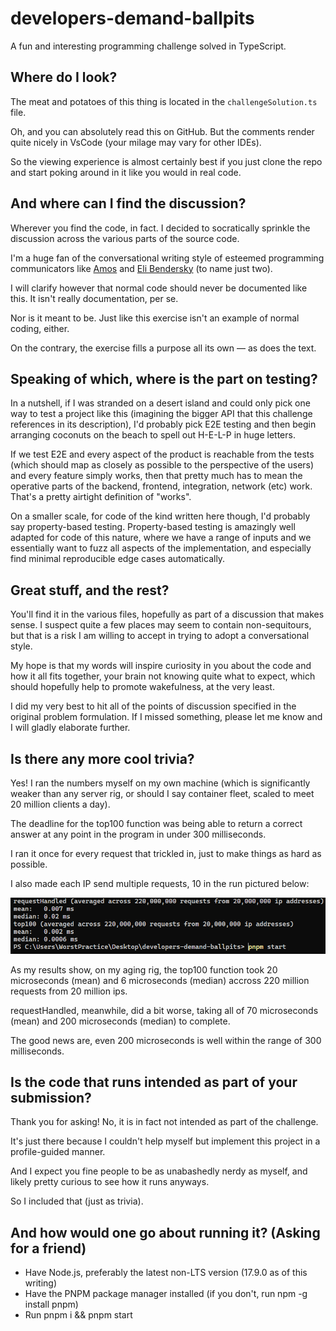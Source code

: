 # developers-demand-ballpits

A fun and interesting programming challenge solved in TypeScript.

## Where do I look?

The meat and potatoes of this thing is located in the `challengeSolution.ts` file.

Oh, and you can absolutely read this on GitHub. But the comments render quite nicely in VsCode (your milage may vary for other IDEs).

So the viewing experience is almost certainly best if you just clone the repo and start poking around in it like you would in real code.

## And where can I find the discussion?

Wherever you find the code, in fact. I decided to socratically sprinkle the discussion across the various parts of the source code.

I'm a huge fan of the conversational writing style of esteemed programming communicators like [Amos](https://fasterthanli.me/series/reading-files-the-hard-way/part-1) and [Eli Bendersky](https://eli.thegreenplace.net/2018/launching-linux-threads-and-processes-with-clone/) (to name just two).

I will clarify however that normal code should never be documented like this. It isn't really documentation, per se.

Nor is it meant to be. Just like this exercise isn't an example of normal coding, either.

On the contrary, the exercise fills a purpose all its own — as does the text.

## Speaking of which, where is the part on testing?

In a nutshell, if I was stranded on a desert island and could only pick one way to test a project like this (imagining the bigger API that this challenge references in its description), I'd probably pick E2E testing and then begin arranging coconuts on the beach to spell out H-E-L-P in huge letters.

If we test E2E and every aspect of the product is reachable from the tests (which should map as closely as possible to the perspective of the users) and every feature simply works, then that pretty much has to mean the operative parts of the backend, frontend, integration, network (etc) work. That's a pretty airtight definition of "works".

On a smaller scale, for code of the kind written here though, I'd probably say property-based testing. Property-based testing is amazingly well adapted for code of this nature, where we have a range of inputs and we essentially want to fuzz all aspects of the implementation, and especially find minimal reproducible edge cases automatically.

## Great stuff, and the rest?

You'll find it in the various files, hopefully as part of a discussion that makes sense. I suspect quite a few places may seem to contain non-sequitours, but that is a risk I am willing to accept in trying to adopt a conversational style.

My hope is that my words will inspire curiosity in you about the code and how it all fits together, your brain not knowing quite what to expect, which should hopefully help to promote wakefulness, at the very least.

I did my very best to hit all of the points of discussion specified in the original problem formulation. If I missed something, please let me know and I will gladly elaborate further.

## Is there any more cool trivia?

Yes! I ran the numbers myself on my own machine (which is significantly weaker than any server rig, or should I say container fleet, scaled to meet 20 million clients a day).

The deadline for the top100 function was being able to return a correct answer at any point in the program in under 300 milliseconds.

I ran it once for every request that trickled in, just to make things as hard as possible.

I also made each IP send multiple requests, 10 in the run pictured below:

![benchmark results](./benchmark.png)

As my results show, on my aging rig, the top100 function took 20 microseconds (mean) and 6 microseconds (median) accross 220 million requests from 20 million ips.

requestHandled, meanwhile, did a bit worse, taking all of 70 microseconds (mean) and 200 microseconds (median) to complete.

The good news are, even 200 microseconds is well within the range of 300 milliseconds.

## Is the code that runs intended as part of your submission?

Thank you for asking! No, it is in fact not intended as part of the challenge.

It's just there because I couldn't help myself but implement this project in a profile-guided manner.

And I expect you fine people to be as unabashedly nerdy as myself, and likely pretty curious to see how it runs anyways.

So I included that (just as trivia).

## And how would one go about running it? (Asking for a friend)

- Have Node.js, preferably the latest non-LTS version (17.9.0 as of this writing)
- Have the PNPM package manager installed (if you don't, run npm -g install pnpm)
- Run pnpm i && pnpm start
